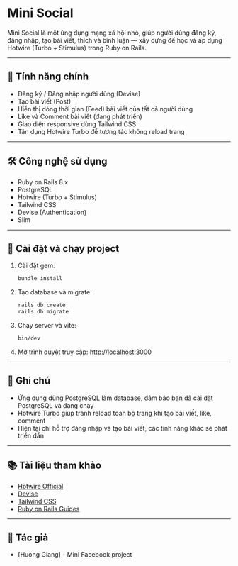 
# Mini Social

Mini Social là một ứng dụng mạng xã hội nhỏ, giúp người dùng đăng ký, đăng nhập, tạo bài viết, thích và bình luận — xây dựng để học và áp dụng Hotwire (Turbo + Stimulus) trong Ruby on Rails.

---

## 🚀 Tính năng chính

- Đăng ký / Đăng nhập người dùng (Devise)
- Tạo bài viết (Post)
- Hiển thị dòng thời gian (Feed) bài viết của tất cả người dùng
- Like và Comment bài viết (đang phát triển)
- Giao diện responsive dùng Tailwind CSS
- Tận dụng Hotwire Turbo để tương tác không reload trang

---

## 🛠️ Công nghệ sử dụng

- Ruby on Rails 8.x
- PostgreSQL
- Hotwire (Turbo + Stimulus)
- Tailwind CSS
- Devise (Authentication)
- Slim

---

## 💾 Cài đặt và chạy project

1. Cài đặt gem:

   ```bash
   bundle install
   ```

2. Tạo database và migrate:

   ```bash
   rails db:create
   rails db:migrate
   ```

3. Chạy server và vite:

   ```bash
   bin/dev
   ```

4. Mở trình duyệt truy cập: [http://localhost:3000](http://localhost:3000)

---

## 📝 Ghi chú

- Ứng dụng dùng PostgreSQL làm database, đảm bảo bạn đã cài đặt PostgreSQL và đang chạy
- Hotwire Turbo giúp tránh reload toàn bộ trang khi tạo bài viết, like, comment
- Hiện tại chỉ hỗ trợ đăng nhập và tạo bài viết, các tính năng khác sẽ phát triển dần

---

## 📚 Tài liệu tham khảo

- [Hotwire Official](https://hotwired.dev/)
- [Devise](https://github.com/heartcombo/devise)
- [Tailwind CSS](https://tailwindcss.com/)
- [Ruby on Rails Guides](https://guides.rubyonrails.org/)

---

## 👤 Tác giả

- [Huong Giang] - Mini Facebook project

